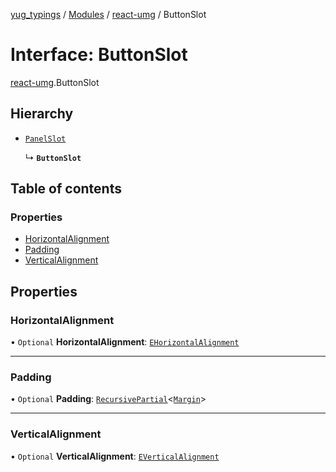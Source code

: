 [yug_typings](../README.md) / [Modules](../modules.md) / [react-umg](../modules/react_umg.md) / ButtonSlot

# Interface: ButtonSlot

[react-umg](../modules/react_umg.md).ButtonSlot

## Hierarchy

- [`PanelSlot`](react_umg.PanelSlot.md)

  ↳ **`ButtonSlot`**

## Table of contents

### Properties

- [HorizontalAlignment](react_umg.ButtonSlot.md#horizontalalignment)
- [Padding](react_umg.ButtonSlot.md#padding)
- [VerticalAlignment](react_umg.ButtonSlot.md#verticalalignment)

## Properties

### HorizontalAlignment

• `Optional` **HorizontalAlignment**: [`EHorizontalAlignment`](../enums/ue_ue.EHorizontalAlignment.md)

___

### Padding

• `Optional` **Padding**: [`RecursivePartial`](../modules/react_umg.md#recursivepartial)<[`Margin`](../classes/ue_ue.Margin.md)\>

___

### VerticalAlignment

• `Optional` **VerticalAlignment**: [`EVerticalAlignment`](../enums/ue_ue.EVerticalAlignment.md)
